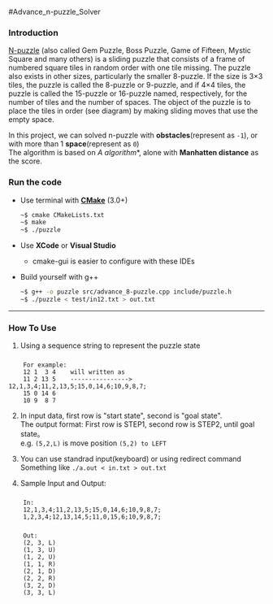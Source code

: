 #Advance_n-puzzle_Solver 


### Introduction 
[N-puzzle](https://en.wikipedia.org/wiki/15_puzzle) (also called Gem Puzzle, Boss Puzzle, Game of Fifteen, Mystic Square and many others) is a sliding puzzle that consists of a frame of numbered square tiles in random order with one tile missing. The puzzle also exists in other sizes, particularly the smaller 8-puzzle. If the size is 3×3 tiles, the puzzle is called the 8-puzzle or 9-puzzle, and if 4×4 tiles, the puzzle is called the 15-puzzle or 16-puzzle named, respectively, for the number of tiles and the number of spaces. The object of the puzzle is to place the tiles in order (see diagram) by making sliding moves that use the empty space.

In this project, we can solved n-puzzle with **obstacles**(represent as `-1`), or with more than 1 **space**(represent as `0`)  
The algorithm is based on **A* algorithm**, alone with **Manhatten distance** as the score.



### Run the code

- Use terminal with [**CMake**](https://cmake.org/) (3.0+) 

	```bash
	~$ cmake CMakeLists.txt
	~$ make 
	~$ ./puzzle
	```
- Use **XCode** or **Visual Studio**
  - cmake-gui is easier to configure with these IDEs
- Build yourself with g++

	```bash
	~$ g++ -o puzzle src/advance_8-puzzle.cpp include/puzzle.h
	~$ ./puzzle < test/in12.txt > out.txt
	```


---

### How To Use

1. Using a sequence string to represent the puzzle state  

###
		For example:  
		12 1  3 4    will written as  
		11 2 13 5    ---------------->   12,1,3,4;11,2,13,5;15,0,14,6;10,9,8,7;  
		15 0 14 6  
		10 9  8 7  

2. In input data, first row is "start state", second is "goal state".  
   The output format: First row is STEP1, second row is STEP2, until goal state。  
   e.g. `(5,2,L)` is move position `(5,2) to LEFT`

3. You can use standrad input(keyboard) or using redirect command  
	Something like `./a.out < in.txt > out.txt`

4. Sample Input and Output:  
  
###
		In:
		12,1,3,4;11,2,13,5;15,0,14,6;10,9,8,7;  
		1,2,3,4;12,13,14,5;11,0,15,6;10,9,8,7; 
###
		Out:  
		(2, 3, L)  
		(1, 3, U)  
		(1, 2, U)  
		(1, 1, R)  
		(2, 1, D)  
		(2, 2, R)  
		(3, 2, D)  
		(3, 3, L)  
                

